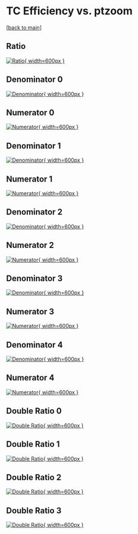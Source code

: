 # TC Efficiency vs. ptzoom

[[back to main](./)]



## Ratio

[![Ratio](../mtv/var/TC_base_13_1_eff_ptzoom.png){ width=600px }](../mtv/var/TC_base_13_1_eff_ptzoom.pdf)

## Denominator 0

[![Denominator](../mtv/den/TC_base_13_1_eff_ptzoom_den0.png){ width=600px }](../mtv/den/TC_base_13_1_eff_ptzoom_den0.pdf)

## Numerator 0

[![Numerator](../mtv/num/TC_base_13_1_eff_ptzoom_num0.png){ width=600px }](../mtv/num/TC_base_13_1_eff_ptzoom_num0.pdf)

## Denominator 1

[![Denominator](../mtv/den/TC_base_13_1_eff_ptzoom_den1.png){ width=600px }](../mtv/den/TC_base_13_1_eff_ptzoom_den1.pdf)

## Numerator 1

[![Numerator](../mtv/num/TC_base_13_1_eff_ptzoom_num1.png){ width=600px }](../mtv/num/TC_base_13_1_eff_ptzoom_num1.pdf)

## Denominator 2

[![Denominator](../mtv/den/TC_base_13_1_eff_ptzoom_den2.png){ width=600px }](../mtv/den/TC_base_13_1_eff_ptzoom_den2.pdf)

## Numerator 2

[![Numerator](../mtv/num/TC_base_13_1_eff_ptzoom_num2.png){ width=600px }](../mtv/num/TC_base_13_1_eff_ptzoom_num2.pdf)

## Denominator 3

[![Denominator](../mtv/den/TC_base_13_1_eff_ptzoom_den3.png){ width=600px }](../mtv/den/TC_base_13_1_eff_ptzoom_den3.pdf)

## Numerator 3

[![Numerator](../mtv/num/TC_base_13_1_eff_ptzoom_num3.png){ width=600px }](../mtv/num/TC_base_13_1_eff_ptzoom_num3.pdf)

## Denominator 4

[![Denominator](../mtv/den/TC_base_13_1_eff_ptzoom_den4.png){ width=600px }](../mtv/den/TC_base_13_1_eff_ptzoom_den4.pdf)

## Numerator 4

[![Numerator](../mtv/num/TC_base_13_1_eff_ptzoom_num4.png){ width=600px }](../mtv/num/TC_base_13_1_eff_ptzoom_num4.pdf)

## Double Ratio 0

[![Double Ratio](../mtv/ratio/TC_base_13_1_eff_ptzoom_ratio0.png){ width=600px }](../mtv/ratio/TC_base_13_1_eff_ptzoom_ratio0.pdf)

## Double Ratio 1

[![Double Ratio](../mtv/ratio/TC_base_13_1_eff_ptzoom_ratio1.png){ width=600px }](../mtv/ratio/TC_base_13_1_eff_ptzoom_ratio1.pdf)

## Double Ratio 2

[![Double Ratio](../mtv/ratio/TC_base_13_1_eff_ptzoom_ratio2.png){ width=600px }](../mtv/ratio/TC_base_13_1_eff_ptzoom_ratio2.pdf)

## Double Ratio 3

[![Double Ratio](../mtv/ratio/TC_base_13_1_eff_ptzoom_ratio3.png){ width=600px }](../mtv/ratio/TC_base_13_1_eff_ptzoom_ratio3.pdf)


